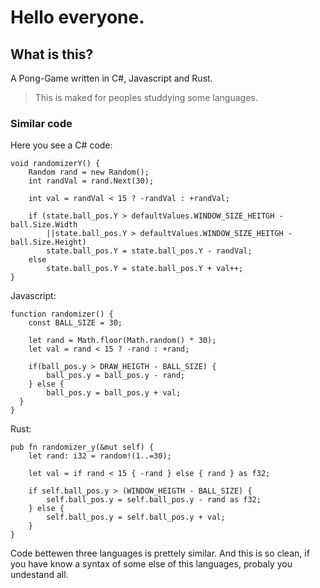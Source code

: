 # Hello everyone.

## What is this?

A Pong-Game written in C#, Javascript and Rust.
> This is maked for peoples studdying some languages.

### Similar code

Here you see a C# code:
```
void randomizerY() {
    Random rand = new Random();
    int randVal = rand.Next(30);

    int val = randVal < 15 ? -randVal : +randVal;

    if (state.ball_pos.Y > defaultValues.WINDOW_SIZE_HEITGH - ball.Size.Width
        ||state.ball_pos.Y > defaultValues.WINDOW_SIZE_HEITGH - ball.Size.Height)
        state.ball_pos.Y = state.ball_pos.Y - randVal;
    else
        state.ball_pos.Y = state.ball_pos.Y + val++;
}
```

Javascript: 
```
function randomizer() {
    const BALL_SIZE = 30;

    let rand = Math.floor(Math.random() * 30);
    let val = rand < 15 ? -rand : +rand;

    if(ball_pos.y > DRAW_HEIGTH - BALL_SIZE) {
        ball_pos.y = ball_pos.y - rand;
    } else {
        ball_pos.y = ball_pos.y + val;
  }
}
```

Rust:
```
pub fn randomizer_y(&mut self) {
    let rand: i32 = random!(1..=30);

    let val = if rand < 15 { -rand } else { rand } as f32;

    if self.ball_pos.y > (WINDOW_HEIGTH - BALL_SIZE) {
        self.ball_pos.y = self.ball_pos.y - rand as f32;
    } else {
        self.ball_pos.y = self.ball_pos.y + val;
    }
}
```

Code bettewen three languages is prettely similar. And this is so clean, if you have know a syntax of some else of this languages, probaly you undestand all.

